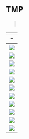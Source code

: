 TMP
---
> <br>

|-|
|-|
|<img src="./IMG/1.png" /> |
|<img src="./IMG/2.png" /> |
|<img src="./IMG/3.png" /> |
|<img src="./IMG/4.png" /> |
|<img src="./IMG/5.png" /> |
|<img src="./IMG/6.png" /> |
|<img src="./IMG/7.png" /> |
|<img src="./IMG/8.png" /> |
|<img src="./IMG/9.png" /> |
|<img src="./IMG/10.png" /> |
|<img src="./IMG/11.png" /> |

```
```
